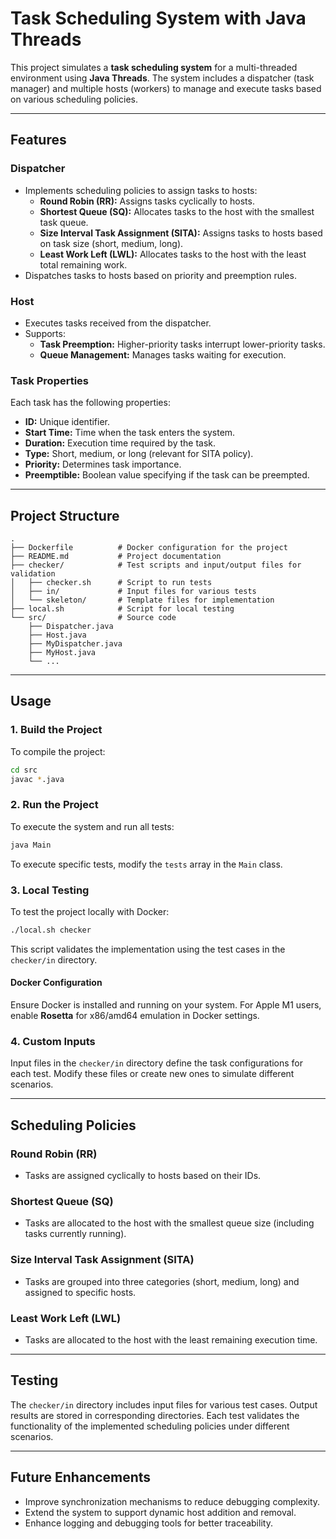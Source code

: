 # Task Scheduling System with Java Threads

This project simulates a **task scheduling system** for a multi-threaded environment using **Java Threads**. The system includes a dispatcher (task manager) and multiple hosts (workers) to manage and execute tasks based on various scheduling policies.

---

## **Features**

### **Dispatcher**
- Implements scheduling policies to assign tasks to hosts:
  - **Round Robin (RR):** Assigns tasks cyclically to hosts.
  - **Shortest Queue (SQ):** Allocates tasks to the host with the smallest task queue.
  - **Size Interval Task Assignment (SITA):** Assigns tasks to hosts based on task size (short, medium, long).
  - **Least Work Left (LWL):** Allocates tasks to the host with the least total remaining work.
- Dispatches tasks to hosts based on priority and preemption rules.

### **Host**
- Executes tasks received from the dispatcher.
- Supports:
  - **Task Preemption:** Higher-priority tasks interrupt lower-priority tasks.
  - **Queue Management:** Manages tasks waiting for execution.

### **Task Properties**
Each task has the following properties:
- **ID:** Unique identifier.
- **Start Time:** Time when the task enters the system.
- **Duration:** Execution time required by the task.
- **Type:** Short, medium, or long (relevant for SITA policy).
- **Priority:** Determines task importance.
- **Preemptible:** Boolean value specifying if the task can be preempted.

---

## **Project Structure**
```
.
├── Dockerfile          # Docker configuration for the project
├── README.md           # Project documentation
├── checker/            # Test scripts and input/output files for validation
│   ├── checker.sh      # Script to run tests
│   ├── in/             # Input files for various tests
│   └── skeleton/       # Template files for implementation
├── local.sh            # Script for local testing
└── src/                # Source code
    ├── Dispatcher.java
    ├── Host.java
    ├── MyDispatcher.java
    ├── MyHost.java
    └── ...
```

---

## **Usage**

### **1. Build the Project**
To compile the project:
```bash
cd src
javac *.java
```

### **2. Run the Project**
To execute the system and run all tests:
```bash
java Main
```
To execute specific tests, modify the `tests` array in the `Main` class.

### **3. Local Testing**
To test the project locally with Docker:
```bash
./local.sh checker
```
This script validates the implementation using the test cases in the `checker/in` directory.

#### **Docker Configuration**
Ensure Docker is installed and running on your system. For Apple M1 users, enable **Rosetta** for x86/amd64 emulation in Docker settings.

### **4. Custom Inputs**
Input files in the `checker/in` directory define the task configurations for each test. Modify these files or create new ones to simulate different scenarios.

---

## **Scheduling Policies**

### **Round Robin (RR)**
- Tasks are assigned cyclically to hosts based on their IDs.

### **Shortest Queue (SQ)**
- Tasks are allocated to the host with the smallest queue size (including tasks currently running).

### **Size Interval Task Assignment (SITA)**
- Tasks are grouped into three categories (short, medium, long) and assigned to specific hosts.

### **Least Work Left (LWL)**
- Tasks are allocated to the host with the least remaining execution time.

---

## **Testing**

The `checker/in` directory includes input files for various test cases. Output results are stored in corresponding directories. Each test validates the functionality of the implemented scheduling policies under different scenarios.

---

## **Future Enhancements**
- Improve synchronization mechanisms to reduce debugging complexity.
- Extend the system to support dynamic host addition and removal.
- Enhance logging and debugging tools for better traceability.
